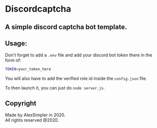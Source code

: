 # Discordcaptcha
A simple discord captcha bot template.
-------------------------------------

## Usage:
Don't forget to add a `.env` file and add your discord bot token there in the form of:
```bash
TOKEN=your_token_here
```
You will also have to add the verified role id inside the `config.json` file.

To then launch it, you can just do `node server.js`.

## Copyright
Made by AlexSimpler in 2020.<br>
All rights reserved @2020.
